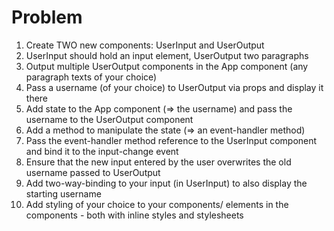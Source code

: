 # Problem

<ol>
    <li>Create TWO new components: UserInput and UserOutput</li>
    <li>UserInput should hold an input element, UserOutput two paragraphs</li>
    <li>Output multiple UserOutput components in the App component (any paragraph texts of your choice)</li>
    <li>Pass a username (of your choice) to UserOutput via props and display it there</li>
    <li>Add state to the App component (=> the username) and pass the username to the UserOutput component</li>
    <li>Add a method to manipulate the state (=> an event-handler method)</li>
    <li>Pass the event-handler method reference to the UserInput component and bind it to the input-change event</li>
    <li>Ensure that the new input entered by the user overwrites the old username passed to UserOutput</li>
    <li>Add two-way-binding to your input (in UserInput) to also display the starting username</li>
    <li>Add styling of your choice to your components/ elements in the components - both with inline styles and stylesheets</li>
</ol>